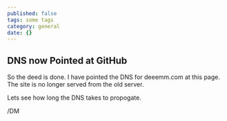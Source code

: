 ```yaml
---
published: false
tags: some tags
category: general
date: {}
---
```

## DNS now Pointed at GitHub

So the deed is done. I have pointed the DNS for deeemm.com at this page. The site is no longer served from the old server.


Lets see how long the DNS takes to propogate.

/DM
